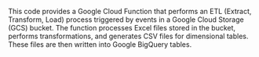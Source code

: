 This code provides a Google Cloud Function that performs an ETL (Extract, Transform, Load) process triggered by events in a Google Cloud Storage (GCS) bucket. The function processes Excel files stored in the bucket, performs transformations, and generates CSV files for dimensional tables. These files are then written into Google BigQuery tables.

